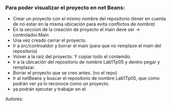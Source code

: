 <h3>Para poder visualizar el proyecto en net Beans:</h3>
       <ul>
        <li>Crear un proyecto con el mismo nombre del repositorio (tener en cuenta de no estar en la misma ubicación para evita conflictos de nombre)</li>
        <li>En la seccion de la creación de proyecto el main deve ser -> controlador.Main</li>
        <li>Una vez creado cerrar el proyecto.</li>
        <li>Ir a src/controaldor y borrar el main (para que no remplaze el main del repositorio)</li>
        <li>Volver a la raíz del proyecto. Y copiar todo el contenido.</li>
        <li>Ir a la ubicación del repositorio de nombre Lab1Tp05 y dentro pegar y remplazar.</li>
        <li>Borrar el proyecto que se creo antes. (no el repo)</li>
        <li>Ir al netBeans y buscar el repositorio de nombre Lab1Tp05, que como podrán ver ya lo reconoce como un proyecto.</li>
        <li>ya podrán  ejecutar y trabajar en el.</li>
    </ul>
         
Autores:


